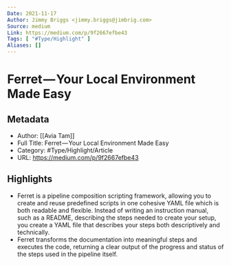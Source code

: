 ```yaml
---
Date: 2021-11-17
Author: Jimmy Briggs <jimmy.briggs@jimbrig.com>
Source: medium
Link: https://medium.com/p/9f2667efbe43
Tags: [ "#Type/Highlight" ]
Aliases: []
---
```

# Ferret — Your Local Environment Made Easy

## Metadata
- Author: [[Avia Tam]]
- Full Title: Ferret — Your Local Environment Made Easy
- Category: #Type/Highlight/Article
- URL: https://medium.com/p/9f2667efbe43

## Highlights
- Ferret is a pipeline composition scripting framework, allowing you to create and reuse predefined scripts in one cohesive YAML file which is both readable and flexible. Instead of writing an instruction manual, such as a README, describing the steps needed to create your setup, you create a YAML file that describes your steps both descriptively and technically.
- Ferret transforms the documentation into meaningful steps and executes the code, returning a clear output of the progress and status of the steps used in the pipeline itself.
